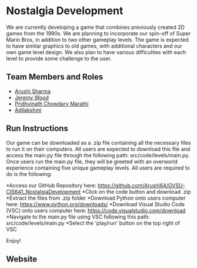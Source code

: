 # Nostalgia Development

We are currently developing a game that combines previously created 2D games from the 1990s. We are planning to incorporate our spin-off of Super Mario Bros, in addition to two other gameplay levels. The game is expected to have similar graphics to old games, with additional characters and our own game level design. We also plan to have various difficulties with each level to provide some challenge to the user.

## Team Members and Roles

* [Arushi Sharma](https://github.com/Arushi64/-CIS641-HW2-Sharma) 
* [Jeremy Wood](https://github.com/woodjer18/CIS641-HW2-Wood.git)
* [Pridhvinath Chowdary Marathi](https://github.com/Pridhvi2297/CIS641-HW2-Marathi)
* [Adilakshmi](https://github.com/adi798915/641-Hw2-jammigumpula)

## Run Instructions


Our game can be downloaded as a .zip file containing all the necessary files to run it on their computers. All users are expected to download this file and access the main.py file through the following path: src/code/levels/main.py. Once users run the main.py file, they will be greeted with an overworld experience containing five unique gameplay levels. All users are required to do is the following:

*Access our GitHub Repository here: https://github.com/Arushi64/GVSU-CIS641_NostalgiaDevelopment
*Click on the code button and download .zip
*Extract the files from .zip folder
*Download Python onto users computer here: https://www.python.org/downloads/
*Download Visual Studio Code (VSC) onto users computer here: https://code.visualstudio.com/download
*Navigate to the main.py file using VSC following this path: src/code/levels/main.py
*Select the 'play/run' button on the top right of VSC

Enjoy!

## Website
